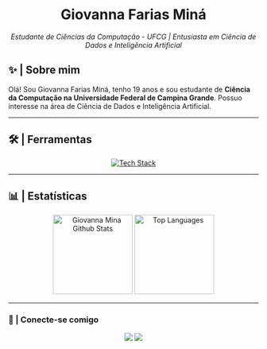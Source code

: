 <h1 align="center">Giovanna Farias Miná</h1>

<p align="center">
  <i>Estudante de Ciências da Computação - UFCG | Entusiasta em Ciência de Dados e Inteligência Artificial</i>
</p>


## ✨ | Sobre mim

Olá! Sou Giovanna Farias Miná, tenho 19 anos e sou estudante de **Ciência da Computação na Universidade Federal de Campina Grande**. Possuo interesse na área de Ciência de Dados e Inteligência Artificial.

---

## 🛠️ | Ferramentas

<p align="center">
  <a href="https://skillicons.dev">
    <img src="https://skillicons.dev/icons?i=python,git,github" alt="Tech Stack"/>
  </a>
</p>

---

## 📊 | Estatísticas

<p align="center">
  <img height="160em" src="https://github-readme-stats.vercel.app/api?username=GiovannaMina&show_icons=true&theme=radical" alt="Giovanna Mina Github Stats"/>
  <img height="160em" src="https://github-readme-stats.vercel.app/api/top-langs/?username=GiovannaMina&layout=compact&langs_count=7&theme=tokyonight" alt="Top Languages"/>
</p>

---

### 💌 | Conecte-se comigo

<p align="center">
  <a href="https://github.com/GiovannaMina"><img src="https://img.shields.io/badge/GitHub-000000?style=for-the-badge&logo=github&logoColor=white" /></a>
  <a href="https://www.linkedin.com/in/giovanna-miná-853123371?"><img src="https://img.shields.io/badge/LinkedIn-0077B5?style=for-the-badge&logo=linkedin&logoColor=white" /></a>
</p>
